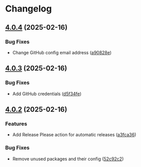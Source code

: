 # Changelog

## [4.0.4](https://github.com/gormus/node-package-release-demo/compare/v4.0.3...v4.0.4) (2025-02-16)


### Bug Fixes

* Change GitHub config email address ([a90828e](https://github.com/gormus/node-package-release-demo/commit/a90828e40eeefdb650672e7b962c5fbc809a9d3e))

## [4.0.3](https://github.com/gormus/node-package-release-demo/compare/v4.0.2...v4.0.3) (2025-02-16)


### Bug Fixes

* Add GitHub credentials ([d5f34fe](https://github.com/gormus/node-package-release-demo/commit/d5f34fe699c7e61a4a7ae6bfee9bf9f25eaa96d5))

## [4.0.2](https://github.com/gormus/node-package-release-demo/compare/v4.0.1...v4.0.2) (2025-02-16)


### Features

* Add Release Please action for automatic releases ([a3fca36](https://github.com/gormus/node-package-release-demo/commit/a3fca36e496093122d6468b3f5c6555872080bbc))


### Bug Fixes

* Remove unused packages and their config ([52c92c2](https://github.com/gormus/node-package-release-demo/commit/52c92c2f975694e8fc133881a74817268b136608))
